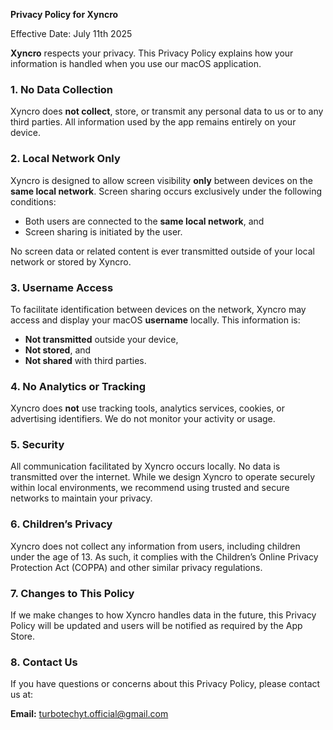 **Privacy Policy for Xyncro**

Effective Date: July 11th 2025

**Xyncro** respects your privacy. This Privacy Policy explains how your information is handled when you use our macOS application.

### 1. **No Data Collection**

Xyncro does **not collect**, store, or transmit any personal data to us or to any third parties. All information used by the app remains entirely on your device.

### 2. **Local Network Only**

Xyncro is designed to allow screen visibility **only** between devices on the **same local network**. Screen sharing occurs exclusively under the following conditions:

* Both users are connected to the **same local network**, and
* Screen sharing is initiated by the user.

No screen data or related content is ever transmitted outside of your local network or stored by Xyncro.

### 3. **Username Access**

To facilitate identification between devices on the network, Xyncro may access and display your macOS **username** locally. This information is:

* **Not transmitted** outside your device,
* **Not stored**, and
* **Not shared** with third parties.

### 4. **No Analytics or Tracking**

Xyncro does **not** use tracking tools, analytics services, cookies, or advertising identifiers. We do not monitor your activity or usage.

### 5. **Security**

All communication facilitated by Xyncro occurs locally. No data is transmitted over the internet. While we design Xyncro to operate securely within local environments, we recommend using trusted and secure networks to maintain your privacy.

### 6. **Children’s Privacy**

Xyncro does not collect any information from users, including children under the age of 13. As such, it complies with the Children’s Online Privacy Protection Act (COPPA) and other similar privacy regulations.

### 7. **Changes to This Policy**

If we make changes to how Xyncro handles data in the future, this Privacy Policy will be updated and users will be notified as required by the App Store.

### 8. **Contact Us**

If you have questions or concerns about this Privacy Policy, please contact us at:

**Email:** turbotechyt.official@gmail.com

